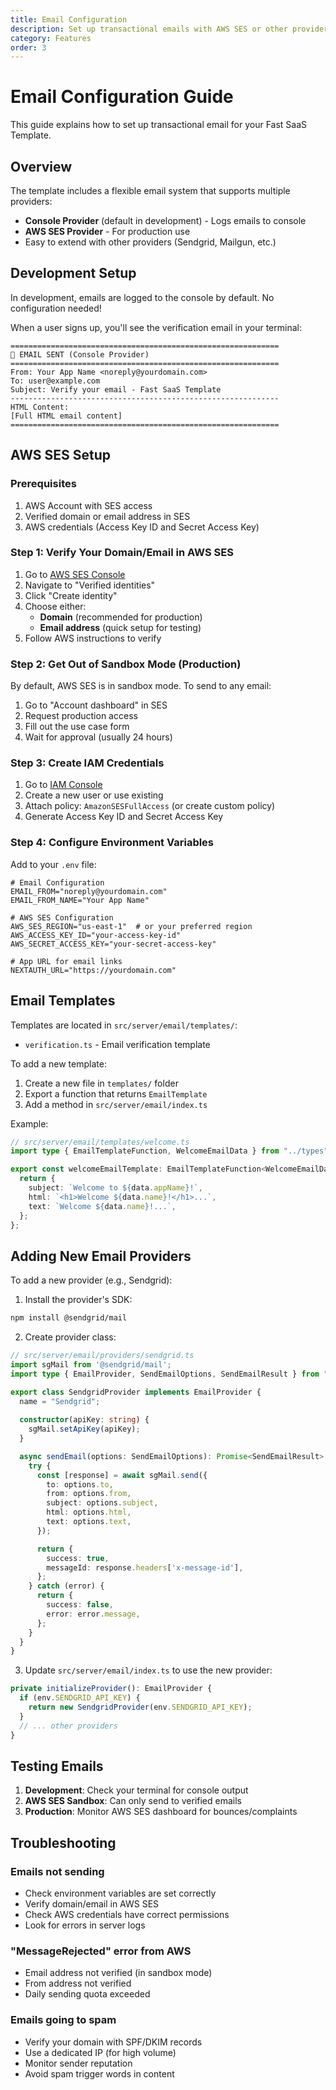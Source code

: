 ```yaml
---
title: Email Configuration
description: Set up transactional emails with AWS SES or other providers
category: Features
order: 3
---
```


# Email Configuration Guide

This guide explains how to set up transactional email for your Fast SaaS Template.

## Overview

The template includes a flexible email system that supports multiple providers:
- **Console Provider** (default in development) - Logs emails to console
- **AWS SES Provider** - For production use
- Easy to extend with other providers (Sendgrid, Mailgun, etc.)

## Development Setup

In development, emails are logged to the console by default. No configuration needed!

When a user signs up, you'll see the verification email in your terminal:

```
============================================================
📧 EMAIL SENT (Console Provider)
============================================================
From: Your App Name <noreply@yourdomain.com>
To: user@example.com
Subject: Verify your email - Fast SaaS Template
------------------------------------------------------------
HTML Content:
[Full HTML email content]
============================================================
```

## AWS SES Setup

### Prerequisites
1. AWS Account with SES access
2. Verified domain or email address in SES
3. AWS credentials (Access Key ID and Secret Access Key)

### Step 1: Verify Your Domain/Email in AWS SES

1. Go to [AWS SES Console](https://console.aws.amazon.com/ses/)
2. Navigate to "Verified identities"
3. Click "Create identity"
4. Choose either:
   - **Domain** (recommended for production)
   - **Email address** (quick setup for testing)
5. Follow AWS instructions to verify

### Step 2: Get Out of Sandbox Mode (Production)

By default, AWS SES is in sandbox mode. To send to any email:

1. Go to "Account dashboard" in SES
2. Request production access
3. Fill out the use case form
4. Wait for approval (usually 24 hours)

### Step 3: Create IAM Credentials

1. Go to [IAM Console](https://console.aws.amazon.com/iam/)
2. Create a new user or use existing
3. Attach policy: `AmazonSESFullAccess` (or create custom policy)
4. Generate Access Key ID and Secret Access Key

### Step 4: Configure Environment Variables

Add to your `.env` file:

```env
# Email Configuration
EMAIL_FROM="noreply@yourdomain.com"
EMAIL_FROM_NAME="Your App Name"

# AWS SES Configuration
AWS_SES_REGION="us-east-1"  # or your preferred region
AWS_ACCESS_KEY_ID="your-access-key-id"
AWS_SECRET_ACCESS_KEY="your-secret-access-key"

# App URL for email links
NEXTAUTH_URL="https://yourdomain.com"
```

## Email Templates

Templates are located in `src/server/email/templates/`:

- `verification.ts` - Email verification template

To add a new template:

1. Create a new file in `templates/` folder
2. Export a function that returns `EmailTemplate`
3. Add a method in `src/server/email/index.ts`

Example:

```typescript
// src/server/email/templates/welcome.ts
import type { EmailTemplateFunction, WelcomeEmailData } from "../types";

export const welcomeEmailTemplate: EmailTemplateFunction<WelcomeEmailData> = (data) => {
  return {
    subject: `Welcome to ${data.appName}!`,
    html: `<h1>Welcome ${data.name}!</h1>...`,
    text: `Welcome ${data.name}!...`,
  };
};
```

## Adding New Email Providers

To add a new provider (e.g., Sendgrid):

1. Install the provider's SDK:
```bash
npm install @sendgrid/mail
```

2. Create provider class:
```typescript
// src/server/email/providers/sendgrid.ts
import sgMail from '@sendgrid/mail';
import type { EmailProvider, SendEmailOptions, SendEmailResult } from "../types";

export class SendgridProvider implements EmailProvider {
  name = "Sendgrid";
  
  constructor(apiKey: string) {
    sgMail.setApiKey(apiKey);
  }

  async sendEmail(options: SendEmailOptions): Promise<SendEmailResult> {
    try {
      const [response] = await sgMail.send({
        to: options.to,
        from: options.from,
        subject: options.subject,
        html: options.html,
        text: options.text,
      });

      return {
        success: true,
        messageId: response.headers['x-message-id'],
      };
    } catch (error) {
      return {
        success: false,
        error: error.message,
      };
    }
  }
}
```

3. Update `src/server/email/index.ts` to use the new provider:
```typescript
private initializeProvider(): EmailProvider {
  if (env.SENDGRID_API_KEY) {
    return new SendgridProvider(env.SENDGRID_API_KEY);
  }
  // ... other providers
}
```

## Testing Emails

1. **Development**: Check your terminal for console output
2. **AWS SES Sandbox**: Can only send to verified emails
3. **Production**: Monitor AWS SES dashboard for bounces/complaints

## Troubleshooting

### Emails not sending
- Check environment variables are set correctly
- Verify domain/email in AWS SES
- Check AWS credentials have correct permissions
- Look for errors in server logs

### "MessageRejected" error from AWS
- Email address not verified (in sandbox mode)
- From address not verified
- Daily sending quota exceeded

### Emails going to spam
- Verify your domain with SPF/DKIM records
- Use a dedicated IP (for high volume)
- Monitor sender reputation
- Avoid spam trigger words in content